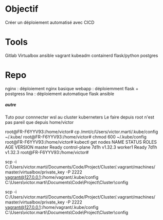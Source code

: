 # Objectif

Créer un déploiement automatisé avec CICD

# Tools

Gitlab
Virtualbox
ansible
vagrant
kubeadm
containerd
flask/python
postgres

# Repo

nginx : déploiement nginx basique
webapp : déploiemment flask + postgress
lina : déploiement automatique flask ansible






##### autre

Tuto pour connnecter wsl au cluster kuberneters 
Le faire depuis root n'est pas pareil que depuis home/victor



root@FR-F6YYV93:/home/victor# cp /mnt/c/Users/victor.marti/.kube/config ~/.kube/
root@FR-F6YYV93:/home/victor# chmod 600 ~/.kube/config
root@FR-F6YYV93:/home/victor# kubectl get nodes
NAME      STATUS   ROLES           AGE    VERSION
master    Ready    control-plane   7d1h   v1.32.3
worker1   Ready    <none>          7d1h   v1.32.3
root@FR-F6YYV93:/home/victor# 



scp -i C:/Users/victor.marti/Documents/Code/Project/Cluster/.vagrant/machines/master/virtualbox/private_key -P 2222 vagrant@127.0.0.1:/home/vagrant/.kube/config C:\Users\victor.marti\Documents\Code\Project\Cluster\config


scp -i C:/Users/victor.marti/Documents/Code/Project/Cluster/.vagrant/machines/master/virtualbox/private_key -P 2222 vagrant@127.0.0.1:/home/vagrant/.kube/config C:\Users\victor.marti\Documents\Code\Project\Cluster\config
